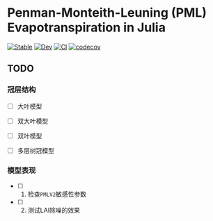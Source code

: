 # Penman-Monteith-Leuning (PML) Evapotranspiration in Julia

[![Stable](https://img.shields.io/badge/docs-stable-blue.svg)](https://jl-pkgs.github.io/PML.jl/stable)
[![Dev](https://img.shields.io/badge/docs-dev-blue.svg)](https://jl-pkgs.github.io/PML.jl/dev)
[![CI](https://github.com/jl-pkgs/PML.jl/actions/workflows/CI.yml/badge.svg)](https://github.com/jl-pkgs/PML.jl/actions/workflows/CI.yml)
[![codecov](https://codecov.io/gh/jl-pkgs/PML.jl/branch/master/graph/badge.svg?token=RmFYanlaQM
)](https://codecov.io/gh/jl-pkgs/PML.jl/tree/master)


## TODO

### 冠层结构

- [ ] 大叶模型
- [ ] 双大叶模型
- [ ] 双叶模型
- [ ] 多层树冠模型


### 模型表现

- [ ] 1. 检查`PMLV2`敏感性参数

- [ ] 2. 测试LAI除噪的效果
